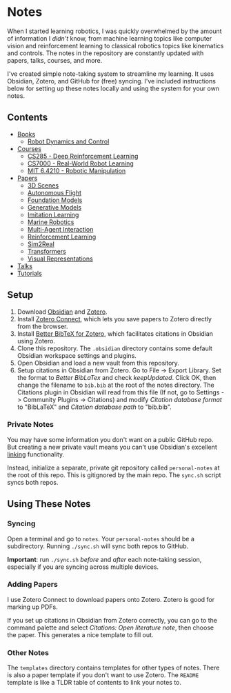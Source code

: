 # Notes

When I started learning robotics, I was quickly overwhelmed by the amount of information I *didn't* know, from machine learning topics like computer vision and reinforcement learning to classical robotics topics like kinematics and controls. The notes in the repository are constantly updated with papers, talks, courses, and more.

I've created simple note-taking system to streamline my learning. It uses Obsidian, Zotero, and GitHub for (free) syncing. I've included instructions below for setting up these notes locally and using the system for your own notes.

## Contents

- [Books](https://github.com/KevinyWu/notes/tree/main/books)
    - [Robot Dynamics and Control](https://github.com/KevinyWu/notes/tree/main/books/robot-dynamics-control)
- [Courses](https://github.com/KevinyWu/notes/tree/main/courses)
    - [CS285 - Deep Reinforcement Learning](https://github.com/KevinyWu/notes/tree/main/courses/deep-reinforcement-learning)
    - [CS7000 - Real-World Robot Learning](https://github.com/KevinyWu/notes/tree/main/courses/real-world-robot-learning)
    - [MIT 6.4210 - Robotic Manipulation](https://github.com/KevinyWu/notes/tree/main/courses/robotic-manipulation)
- [Papers](https://github.com/KevinyWu/notes/tree/main/papers)
    - [3D Scenes](https://github.com/KevinyWu/notes/tree/main/papers/3d-scenes)
    - [Autonomous Flight](https://github.com/KevinyWu/notes/tree/main/papers/autonomous-flight)
    - [Foundation Models](https://github.com/KevinyWu/notes/tree/main/papers/foundation-models)
    - [Generative Models](https://github.com/KevinyWu/notes/tree/main/papers/generative-models)
    - [Imitation Learning](https://github.com/KevinyWu/notes/tree/main/papers/imitation-learning)
    - [Marine Robotics](https://github.com/KevinyWu/notes/tree/main/papers/marine-robotics)
    - [Multi-Agent Interaction](https://github.com/KevinyWu/notes/tree/main/papers/multi-agent)
    - [Reinforcement Learning](https://github.com/KevinyWu/notes/tree/main/papers/reinforcement-learning)
    - [Sim2Real](https://github.com/KevinyWu/notes/tree/main/papers/sim2real)
    - [Transformers](https://github.com/KevinyWu/notes/tree/main/papers/transformers)
    - [Visual Representations](https://github.com/KevinyWu/notes/tree/main/papers/visual-representations)
- [Talks](https://github.com/KevinyWu/notes/tree/main/talks)
- [Tutorials](https://github.com/KevinyWu/notes/tree/main/tutorials)

## Setup

1. Download [Obsidian](https://obsidian.md/) and [Zotero](https://www.zotero.org/).
2. Install [Zotero Connect](https://www.zotero.org/download/connectors), which lets you save papers to Zotero directly from the browser.
3. Install [Better BibTeX for Zotero](https://retorque.re/zotero-better-bibtex/installation/index.html), which facilitates citations in Obsidian using Zotero.
4. Clone this repository. The `.obsidian` directory contains some default Obsidian workspace settings and plugins.
5. Open Obsidian and load a new vault from this repository.
6. Setup citations in Obsidian from Zotero. Go to File -> Export Library. Set the format to *Better BibLaTex* and check *keepUpdated*. Click OK, then change the filename to `bib.bib` at the root of the notes directory. The Citations plugin in Obsidian will read from this file (If not, go to Settings -> Community Plugins -> Citations) and modify *Citation database format* to "BibLaTeX" and *Citation database path* to "bib.bib".

### Private Notes

You may have some information you don't want on a public GitHub repo. But creating a new private vault means you can't use Obsidian's excellent [linking](https://help.obsidian.md/Getting+started/Link+notes) functionality.

Instead, initialize a separate, private git repository called `personal-notes` at the root of this repo. This is gitignored by the main repo. The `sync.sh` script syncs both repos.

## Using These Notes

### Syncing

Open a terminal and go to `notes`. Your `personal-notes` should be a subdirectory. Running `./sync.sh` will sync both repos to GitHub.

**Important**: run `./sync.sh` *before* and *after* each note-taking session, especially if you are syncing across multiple devices.

### Adding Papers

I use Zotero Connect to download papers onto Zotero. Zotero is good for marking up PDFs.

If you set up citations in Obsidian from Zotero correctly, you can go to the command palette and select *Citations: Open literature note*, then choose the paper. This generates a nice template to fill out.

### Other Notes

The `templates` directory contains templates for other types of notes. There is also a paper template if you don't want to use Zotero. The `README` template is like a TLDR table of contents to link your notes to.
